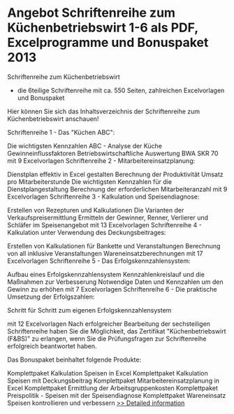 # Angebot Schriftenreihe zum Küchenbetriebswirt 1-6 als PDF, Excelprogramme und Bonuspaket 2013
Schriftenreihe zum Küchenbetriebswirt
- die 6teilige Schriftenreihe mit ca. 550 Seiten, zahlreichen Excelvorlagen und Bonuspaket

Hier können Sie sich das Inhaltsverzeichnis der Schriftenreihe zum Küchenbetriebswirt anschauen!

Schriftenreihe 1 - Das "Küchen ABC":

Die wichtigsten Kennzahlen
ABC - Analyse der Küche
Gewinneinflussfaktoren
Betriebswirtschaftliche Auswertung BWA SKR 70
mit 9 Excelvorlagen
Schriftenreihe 2 - Mitarbeitereinsatzplanung:

Dienstplan effektiv in Excel gestalten
Berechnung der Produktivität Umsatz pro Mitarbeiterstunde
Die wichtigsten Kennzahlen für die Dienstplangestaltung
Berechnung der erforderlichen Mitarbeiteranzahl
mit 9 Excelvorlagen
Schriftenreihe 3 - Kalkulation und Speisendiagnose:

Erstellen von Rezepturen und Kalkulationen
Die Varianten der Verkaufspreisermittlung
Ermitteln der Gewinner, Renner, Verlierer und Schläfer im Speisenangebot
mit 13 Excelvorlagen
Schriftenreihe 4 - Kalkulation unter Verwendung des Deckungsbeitrages:

Erstellen von Kalkulationen für Bankette und Veranstaltungen
Berechnung von all inklusive Veranstaltungen
Wareneinsatzberechnungen
mit 17 Excelvorlagen
Schriftenreihe 5 - Das Erfolgskennzahlensystem:

Aufbau eines Erfolgskennzahlensystem
Kennzahlenkreislauf und die Maßnahmen zur Verbesserung
Notwendige Daten und Kennzahlen um den Gewinn zu erhöhen
mit 7 Excelvorlagen
Schriftenreihe 6 - Die praktische Umsetzung der Erfolgszahlen:

Schritt für Schritt zum eigenen Erfolgskennzahlensystem

mit 12 Excelvorlagen
Nach erfolgreicher Bearbeitung der sechsteiligen Schriftenreihe haben Sie die Möglichkeit,
das Zertifikat "Küchenbetriebswirt (F&BS)" zu erlangen, wenn Sie die Prüfungsfragen zur Schriftenreihe erfolgreich beantwortet haben.

Das Bonuspaket beinhaltet folgende Produkte:

Komplettpaket Kalkulation Speisen in Excel
Komplettpaket Kalkulation Speisen mit Deckungsbeitrag
Komplettpaket Mitarbeitereinsatzplanung in Excel
Komplettpaket Ermittlung der Arbeitsgruppenkosten
Komplettpaket Preispolitik - Speisen mit der Speisendiagnose
Komplettpaket Wareneinsatz Speisen kontrollieren und verbessern
[>> Detailed information](https://secure.shareit.com/shareit/product.html?productid=300585063&affiliateid=200057808)